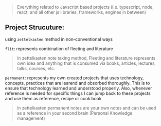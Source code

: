 > Everything related to Javscript based projects (i.e. typescript, node, react, and all other js libraries, frameworks, engines in between) 

## Project Strucuture: 
using `zettelkasten` method in non-conventional ways

`flit`: represents combination of fleeting and literature
> In zettelkasten note taking method, Fleeting and literature represents own idea and anything that is consumed via books, articles, lectures, talks, courses, etc. 

`permanent`: represents my own created projects that uses technology, concepts, practices that are learend and obsorbed thoroughly. This is to ensure that technology learned and understood properly. Also, whenever reference is needed for specific things I can jump back to these projects and use them as reference, recipe or cook book
> In zettelkasten permanent notes are your own notes and can be used as a reference in your second brain (Personal Knowledge management)
